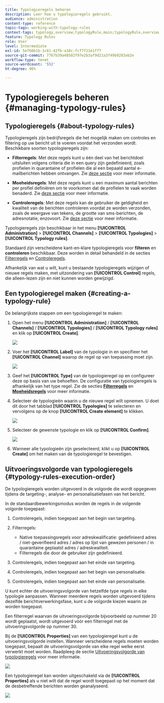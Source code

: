 ```yaml
---
title: Typologieregels beheren
description: Leer hoe u typologieregels gebruikt.
audience: administration
content-type: reference
topic-tags: working-with-typology-rules
context-tags: typology,overview;typologyRule,main;typologyRule,overview
feature: Typology Rules
role: User
level: Intermediate
exl-id: 5ef66b1b-1c81-42fb-a18c-fcf7f21e1ff7
source-git-commit: 7767b39a48502f97e2b3af9d21a3f49b9283ab2e
workflow-type: tm+mt
source-wordcount: '552'
ht-degree: 96%

---
```


# Typologieregels beheren {#managing-typology-rules}

## Typologieregels {#about-typology-rules}

Typologieregels zijn bedrijfsregels die het mogelijk maken om controles en filtering op uw bericht uit te voeren voordat het verzonden wordt. Beschikbare soorten typologieregels zijn:

* **Filterregels**: Met deze regels kunt u één deel van het berichtdoel uitsluiten volgens criteria die in een query zijn gedefinieerd, zoals profielen in quarantaine of profielen die al een bepaald aantal e-mailberichten hebben ontvangen. Zie [deze sectie](../../sending/using/filtering-rules.md) voor meer informatie.

* **Moeheidsregels**: Met deze regels kunt u een maximum aantal berichten per profiel definiëren om te voorkomen dat de profielen te vaak worden benaderd. Zie [deze sectie](../../sending/using/fatigue-rules.md) voor meer informatie.

* **Controleregels**: Met deze regels kan de gebruiker de geldigheid en kwaliteit van de berichten controleren voordat ze worden verzonden, zoals de weergave van tekens, de grootte van sms-berichten, de adresnotatie, enzovoort. Zie [deze sectie](../../sending/using/control-rules.md) voor meer informatie.

Typologieregels zijn beschikbaar in het menu **[!UICONTROL Administration]** > **[!UICONTROL Channels]** > **[!UICONTROL Typologies]** > **[!UICONTROL Typology rules]**.

Standaard zijn verscheidene kant-en-klare typologieregels voor **filteren** en **controleren** beschikbaar. Deze worden in detail behandeld in de secties [Filterregels](../../sending/using/filtering-rules.md) en [Controleregels](../../sending/using/control-rules.md).

Afhankelijk van wat u wilt, kunt u bestaande typologieregels wijzigen of nieuwe regels maken, met uitzondering van **[!UICONTROL Control]** regels, die alleen-lezen zijn en niet kunnen worden gewijzigd.

## Een typologieregel maken {#creating-a-typology-rule}

De belangrijkste stappen om een typologieregel te maken:

1. Open het menu **[!UICONTROL Administration]** / **[!UICONTROL Channels]** / **[!UICONTROL Typologies]** / **[!UICONTROL Typology rules]** en klik op **[!UICONTROL Create]**.

   ![](assets/typology_create-rule.png)

1. Voer het **[!UICONTROL Label]** van de typologie in en specifieer het **[!UICONTROL Channel]** waarop de regel op van toepassing moet zijn.

   ![](assets/typology-rule-label.png)

1. Geef het **[!UICONTROL Type]** van de typologieregel op en configureer deze op basis van uw behoeften. De configuratie van typologieregels is afhankelijk van het type regel. Zie de secties **[Filterregels](../../sending/using/filtering-rules.md)** en **[Moeheidsregels](../../sending/using/fatigue-rules.md)** voor meer informatie.

1. Selecteer de typologieën waarin u de nieuwe regel wilt opnemen. U doet dit door het tabblad **[!UICONTROL Typologies]** te selecteren en vervolgens op de knop **[!UICONTROL Create element]** te klikken.

   ![](assets/typology-typologies-tab.png)

1. Selecteer de gewenste typologie en klik op **[!UICONTROL Confirm]**.

   ![](assets/typology-link.png)

1. Wanneer alle typologieën zijn geselecteerd, klikt u op **[!UICONTROL Create]** om het maken van de typologieregel te bevestigen.

## Uitvoeringsvolgorde van typologieregels {#typology-rules-execution-order}

De typologieregels worden uitgevoerd in de volgorde die wordt opgegeven tijdens de targeting-, analyse- en personalisatiefasen van het bericht.

In de standaardbewerkingsmodus worden de regels in de volgende volgorde toegepast:

1. Controleregels, indien toegepast aan het begin van targeting.
1. Filterregels:

   * Native toepassingsregels voor adreskwalificatie: gedefinieerd adres / niet-geverifieerd adres / adres op lijst van gewezen personen / in quarantaine geplaatst adres / adreskwaliteit.
   * Filterregels die door de gebruiker zijn gedefinieerd.

1. Controleregels, indien toegepast aan het einde van targeting.
1. Controleregels, indien toegepast aan het begin van personalisatie.
1. Controleregels, indien toegepast aan het einde van personalisatie.

U kunt echter de uitvoeringsvolgorde van hetzelfde type regels in elke typologie aanpassen. Wanneer meerdere regels worden uitgevoerd tijdens dezelfde berichtverwerkingsfase, kunt u de volgorde kiezen waarin ze worden toegepast.

Een filterregel waarvan de uitvoeringsvolgorde bijvoorbeeld op nummer 20 wordt geplaatst, wordt uitgevoerd vóór een filterregel met de uitvoeringsvolgorde op nummer 30.

Bij de **[!UICONTROL Properties]** van een typologieregel kunt u de uitvoeringsvolgorde instellen. Wanneer verscheidene regels moeten worden toegepast, bepaalt de uitvoeringsvolgorde van elke regel welke eerst verwerkt moet worden. Raadpleeg de sectie [Uitvoeringsvolgorde van typologieregels](#typology-rules-execution-order) voor meer informatie.

![](assets/typology_rule-active.png)

Een typologieregel kan worden uitgeschakeld via de **[!UICONTROL Properties]** als u niet wilt dat de regel wordt toegepast op het moment dat de desbetreffende berichten worden geanalyseerd.

![](assets/typology_rule-order.png)

